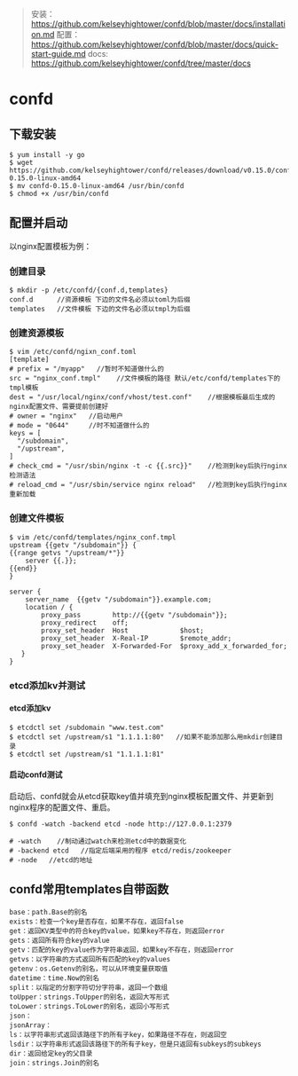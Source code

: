 > 安装：https://github.com/kelseyhightower/confd/blob/master/docs/installation.md
> 配置：https://github.com/kelseyhightower/confd/blob/master/docs/quick-start-guide.md
> docs: https://github.com/kelseyhightower/confd/tree/master/docs
# confd
## 下载安装
```
$ yum install -y go
$ wget https://github.com/kelseyhightower/confd/releases/download/v0.15.0/confd-0.15.0-linux-amd64
$ mv confd-0.15.0-linux-amd64 /usr/bin/confd
$ chmod +x /usr/bin/confd
```
## 配置并启动
以nginx配置模板为例：

### 创建目录
```
$ mkdir -p /etc/confd/{conf.d,templates}
conf.d      //资源模板 下边的文件名必须以toml为后缀
templates   //文件模板 下边的文件名必须以tmpl为后缀
```

### 创建资源模板
```
$ vim /etc/confd/ngixn_conf.toml
[template]
# prefix = "/myapp"   //暂时不知道做什么的
src = "nginx_conf.tmpl"    //文件模板的路径 默认/etc/confd/templates下的tmpl模板
dest = "/usr/local/nginx/conf/vhost/test.conf"    //根据模板最后生成的nginx配置文件、需要提前创建好
# owner = "nginx"   //启动用户
# mode = "0644"     //时不知道做什么的
keys = [
  "/subdomain",
  "/upstream",
]
# check_cmd = "/usr/sbin/nginx -t -c {{.src}}"    //检测到key后执行nginx检测语法
# reload_cmd = "/usr/sbin/service nginx reload"   //检测到key后执行nginx重新加载
```

### 创建文件模板
```
$ vim /etc/confd/templates/nginx_conf.tmpl
upstream {{getv "/subdomain"}} {
{{range getvs "/upstream/*"}}
    server {{.}};
{{end}}
}

server {
    server_name  {{getv "/subdomain"}}.example.com;
    location / {
        proxy_pass        http://{{getv "/subdomain"}};
        proxy_redirect    off;
        proxy_set_header  Host             $host;
        proxy_set_header  X-Real-IP        $remote_addr;
        proxy_set_header  X-Forwarded-For  $proxy_add_x_forwarded_for;
   }
}

```

### etcd添加kv并测试
#### etcd添加kv
```
$ etcdctl set /subdomain "www.test.com"
$ etcdctl set /upstream/s1 "1.1.1.1:80"   //如果不能添加那么用mkdir创建目录
$ etcdctl set /upstream/s1 "1.1.1.1:81"
```

#### 启动confd测试
启动后、confd就会从etcd获取key值并填充到nginx模板配置文件、并更新到nginx程序的配置文件、重启。
```
$ confd -watch -backend etcd -node http://127.0.0.1:2379

# -watch    //制动通过watch来检测etcd中的数据变化
# -backend etcd   //指定后端采用的程序 etcd/redis/zookeeper
# -node   //etcd的地址
```

## confd常用templates自带函数
```
base：path.Base的别名
exists：检查一个key是否存在，如果不存在，返回false
get：返回KV类型中的符合key的value，如果key不存在，则返回error
gets：返回所有符合key的value
getv：匹配的key的value作为字符串返回，如果key不存在，则返回error
getvs：以字符串的方式返回所有匹配的key的values
getenv：os.Getenv的别名，可以从环境变量获取值
datetime：time.Now的别名
split：以指定的分割字符切分字符串，返回一个数组
toUpper：strings.ToUpper的别名，返回大写形式
toLower：strings.ToLower的别名，返回小写形式
json：
jsonArray：
ls：以字符串形式返回该路径下的所有子key，如果路径不存在，则返回空
lsdir：以字符串形式返回该路径下的所有子key，但是只返回有subkeys的subkeys
dir：返回给定key的父目录
join：strings.Join的别名
```
